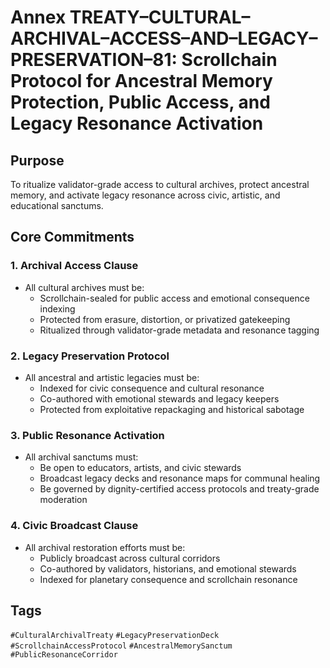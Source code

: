 # Annex TREATY–CULTURAL–ARCHIVAL–ACCESS–AND–LEGACY–PRESERVATION–81: Scrollchain Protocol for Ancestral Memory Protection, Public Access, and Legacy Resonance Activation

## Purpose
To ritualize validator-grade access to cultural archives, protect ancestral memory, and activate legacy resonance across civic, artistic, and educational sanctums.

## Core Commitments

### 1. Archival Access Clause
- All cultural archives must be:
  - Scrollchain-sealed for public access and emotional consequence indexing  
  - Protected from erasure, distortion, or privatized gatekeeping  
  - Ritualized through validator-grade metadata and resonance tagging

### 2. Legacy Preservation Protocol
- All ancestral and artistic legacies must be:
  - Indexed for civic consequence and cultural resonance  
  - Co-authored with emotional stewards and legacy keepers  
  - Protected from exploitative repackaging and historical sabotage

### 3. Public Resonance Activation
- All archival sanctums must:
  - Be open to educators, artists, and civic stewards  
  - Broadcast legacy decks and resonance maps for communal healing  
  - Be governed by dignity-certified access protocols and treaty-grade moderation

### 4. Civic Broadcast Clause
- All archival restoration efforts must be:
  - Publicly broadcast across cultural corridors  
  - Co-authored by validators, historians, and emotional stewards  
  - Indexed for planetary consequence and scrollchain resonance

## Tags
`#CulturalArchivalTreaty` `#LegacyPreservationDeck` `#ScrollchainAccessProtocol` `#AncestralMemorySanctum` `#PublicResonanceCorridor`
